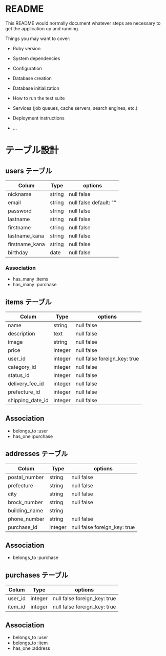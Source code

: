 # README

This README would normally document whatever steps are necessary to get the
application up and running.

Things you may want to cover:

* Ruby version

* System dependencies

* Configuration

* Database creation

* Database initialization

* How to run the test suite

* Services (job queues, cache servers, search engines, etc.)

* Deployment instructions

* ...
# テーブル設計

## users テーブル

| Colum           | Type     | options      |
|-----------------|----------|--------------|
| nickname        | string   | null false   |
| email           | string   | null false default: "" |
| password        | string   | null false   |
| lastname        | string   | null false   |
| firstname       | string   | null false   |
| lastname_kana   | string   | null false   |
| firstname_kana  | string   | null false   |
| birthday        | date     | null false   |

### Association
- has_many :items
- has_many :purchase

## items テーブル

| Colum            | Type     | options      |
|------------------|----------|--------------|
| name             | string   | null false   |
| description      | text     | null false   |
| image            | string   | null false   |
| price            | integer  | null false   |
| user_id          | integer  | null false foreign_key: true  |
| category_id      | integer  | null false   |
| status_id        | integer  | null false   |
| delivery_fee_id  | integer  | null false   |
| prefecture_id    | integer  | null false   |
| shipping_date_id | integer  | null false   |

## Association
- belongs_to :user
- has_one :purchase

## addresses テーブル

| Colum           | Type     | options                      |
|-----------------|----------|------------------------------|
| postal_number   | string   | null false                   |
| prefecture      | string   | null false                   |
| city            | string   | null false                   |
| brock_number    | string   | null false                   |
| building_name   | string   |                              |
| phone_number    | string   | null false                   |
| purchase_id     | integer  | null false foreign_key: true |

## Association
- belongs_to :purchase

## purchases テーブル

| Colum     | Type    | options                      |
|-----------|---------|------------------------------|
| user_id   | integer | null false foreign_key: true |
| item_id   | integer | null false foreign_key: true |

## Association
- belongs_to :user
- belongs_to :item
- has_one :address
